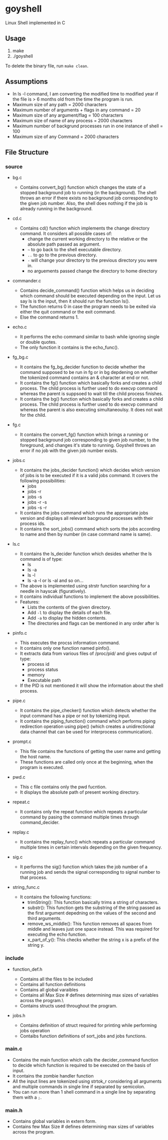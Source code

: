 # goyshell

Linux Shell implemented in C

## Usage

1. make
2. ./goyshell

To delete the binary file, run `make clean`.

## Assumptions

* In ls -l command, I am converting the modified time to modified year if the file is > 6 months old from the time the program is run.
* Maximum size of any path = 2000 characters
* Maximum number of arguments + flags in any command = 20
* Maximum size of any argument/flag = 100 characters
* Maximum size of name of any process = 2000 characters
* Maximum number of backgrund processes run in one instance of shell = 100
* Maximum size of any Command = 2000 characters

## File Structure

### source

* bg.c
  * Contains convert_bg() function which changes the state of a stopped background job to running (in the background). The shell throws an error if there exists no background job corresponding to the given job number. Also, the shell does nothing if the job is already running in the background.  

* cd.c
  * Contains cd() function which implements the change directory command. It considers all possible cases of:
    * change the current working directory to the relative or the absolute path passed as argument.
    * `~` to go back to the shell executable directory.
    * `..` to go to the previous directory.
    * `-` will change your directory to the previous directory you were in.
    * no arguements passed change the directory to home directory

* commander.c
  * Contains decide_command() function which helps us in deciding which command should be executed depending on the input. Let us say ls is the input, then it should run the function ls().
  * The function returns 0 in case the program needs to be exited via either the quit command or the exit command.
  * Else the command returns 1.

* echo.c
  * It performs the echo command similar to bash while ignoring single or double quotes.
  * The only function it contains is the echo_func().

* fg_bg.c
  * It contains the fg_bg_decider function to decide whether the command supposed to be run in fg or in bg depdening on whether the tokenized command contains an & character at end or not.
  * It contains the fg() function which basically forks and creates a child process. The child process is further used to do execvp command whereas the parent is suppsoed to wait till the child process finishes.
  * It contains the bg() function which basically forks and creates a child process. The child process is further used to do execvp command whereas the parent is also executing simultaneoulsy. It does not wait for the child.

* fg.c
  * It contains the convert_fg() function which brings a running or stopped background job corresponding to given job number, to the foreground, and changes it's state to running. Goyshell throws an error if no job with the given job number exists.

* jobs.c
  * It contains the jobs_decider function() which decides which version of jobs is to be executed if it is a valid jobs command. It covers the following possibilities:
    * jobs
    * jobs -r
    * jobs -s
    * jobs -r -s
    * jobs -s -r
  * It contains the jobs command which runs the appropriate jobs version and displays all relevant bacground processes with their process ids.
  * It contains the sort_jobs() command which sorts the jobs according to name and then by number (in case command name is same).

* ls.c
  * It contains the ls_decider function which desides whether the ls command is of type:
    * ls
    * ls -a
    * ls -l
    * ls -a -l or ls -al and so on...
  * The above is implemented using strstr function searching for a needle in hayscak (figuratively).
  * It contains individual functions to implement the above possibilities.  
  * Features:
    * Lists the contents of the given directory.
    * Add `-l` to display the details of each file.
    * Add `-a` to display the hidden contents.
    * The directories and flags can be mentioned in any order after ls

* pinfo.c
  * This executes the procss information command.
  * It contains only one function named pinfo().
  * It extracts data from various files of /proc/pid/ and gives output of type:
    * process id
    * process status
    * memory
    * Executable path
  * If the PID is not mentioned it will show the information about the shell process.

* pipe.c
  * It contains the pipe_checker() function which detects whether the input command has a pipe or not by tokenizing input.
  * It contains the piping_function() command which performs piping redirection operation using pipe() (which creates a unidirectional data channel that can be used for interprocess communication).

* prompt.c
  * This file contains the functions of getting the user name and getting the host name.
  * These functions are called only once at the beginning, when the program is executed.
  
* pwd.c
  * This c file contains only the pwd fucntion.
  * It displays the absolute path of present working directory.

* repeat.c
  * It contains only the repeat function which repeats a particular command by pasing the command multiple times through command_decider.

* replay.c
  * It contains the replay_func() which repeats a particular command multiple times in certain intervals depending on the given frequency.

* sig.c
  * It performs the sig() function which takes the job number of a running job and sends the signal corresponding to signal number to that process.

* string_func.c
  * It contains the following functions:
    * trimString(): This function basically trims a string of characters.
    * substr(): This function gets the substring of the string passed as the first argument depedning on the values of the second and third arguments.
    * remove_ws_middle(): This function removes all spaces from middle and leaves just one space instead. This was required for executing the echo function.
    * x_part_of_y(): This checks whether the string x is a prefix of the string y.

### include

* function_def.h
  * Contains all the files to be included
  * Contains all function definitions
  * Contains all global varaibles
  * Contains all Max Size # defines determining max sizes of variables across the program.\
  * Contains structs used throughout the program.

* jobs.h
  * Contains definition of struct required for printing while performing jobs operation
  * Contaibs function definitions of sort_jobs and jobs functions.

### main.c

* Contains the main function which calls the decider_command function to decide which function is required to be executed on the basis of input.
* It contains the zombie handler function
* All the input lines are tokenized using strtok_r considering all arguments and multiple commands in single line if separated by semicolon.
* You can run more than 1 shell command in  a single line by separating them with a `;`.

### main.h

* Contains global variables in extern form.
* Contains few Max Size # defines determining max sizes of variables across the program.
